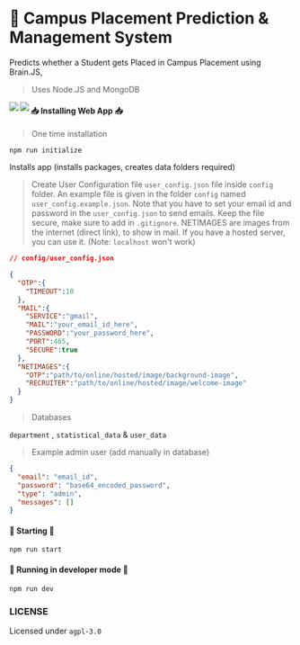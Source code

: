 # 🏫 Campus Placement Prediction &amp; Management System
Predicts whether a Student gets Placed in Campus Placement using Brain.JS,

> Uses Node.JS and MongoDB

<img align="left" src="https://img.shields.io/badge/Node.JS-12.16.3-brightgreen"> <img align="left" src="https://img.shields.io/badge/MongoDB-4.4.1-brightgreen">

#### 📥 Installing Web App 📥

> One time installation

`npm run initialize`

Installs app (installs packages, creates data folders required)

> Create User Configuration file `user_config.json` file inside `config` folder. An example file is given in the folder `config` named `user_config.example.json`. Note that you have to set your email id and password in the `user_config.json` to send emails. Keep the file secure, make sure to add in `.gitignore`. NETIMAGES are images from the internet (direct link), to show in mail. If you have a hosted server, you can use it. (Note: `localhost` won't work)

```json
// config/user_config.json

{
  "OTP":{
    "TIMEOUT":10
  },
  "MAIL":{
    "SERVICE":"gmail",
    "MAIL":"your_email_id_here",
    "PASSWORD":"your_password_here",
    "PORT":465,
    "SECURE":true
  },
  "NETIMAGES":{
    "OTP":"path/to/online/hosted/image/background-image",
    "RECRUITER":"path/to/online/hosted/image/welcome-image"
  }
}
```

> Databases

`department` ,  `statistical_data` &amp; `user_data`


> Example admin user (add manually in database)

```json
{
  "email": "email_id",
  "password": "base64_encoded_password",
  "type": "admin",
  "messages": []
}
```

#### 🏃 Starting 🏃

`npm run start`

#### 🚀 Running in developer mode 🚀

`npm run dev`

### LICENSE

Licensed under `agpl-3.0`
